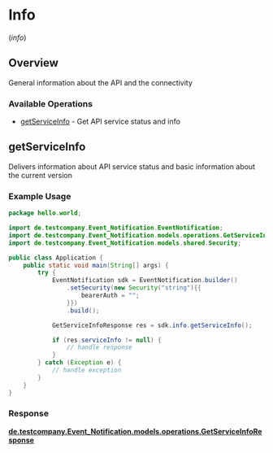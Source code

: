 # Info
(*info*)

## Overview

General information about the API and the connectivity

### Available Operations

* [getServiceInfo](#getserviceinfo) - Get API service status and info

## getServiceInfo

Delivers information about API service status and basic information about the current version

### Example Usage

```java
package hello.world;

import de.testcompany.Event_Notification.EventNotification;
import de.testcompany.Event_Notification.models.operations.GetServiceInfoResponse;
import de.testcompany.Event_Notification.models.shared.Security;

public class Application {
    public static void main(String[] args) {
        try {
            EventNotification sdk = EventNotification.builder()
                .setSecurity(new Security("string"){{
                    bearerAuth = "";
                }})
                .build();

            GetServiceInfoResponse res = sdk.info.getServiceInfo();

            if (res.serviceInfo != null) {
                // handle response
            }
        } catch (Exception e) {
            // handle exception
        }
    }
}
```


### Response

**[de.testcompany.Event_Notification.models.operations.GetServiceInfoResponse](../../models/operations/GetServiceInfoResponse.md)**

